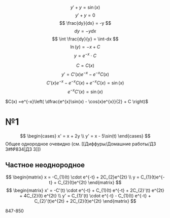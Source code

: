 $$
y' + y = \sin(x)
$$
$$
y' + y = 0
$$
$$
\frac{dy}{dx} = -y
$$
$$
dy = -ydx
$$
$$
\int \frac{dy}{y} = \int-dx
$$
$$
\ln(y) = -x + C
$$
$$
y = e^{-x} \cdot C
$$

$$
C = C(x)
$$
$$
y' = C'(x)e^{-x} -e^{-x}C(x)
$$
$$
C'(x)e^{-x} - e^{-x}C(x) + e^{-x}C(x) = \sin(x)
$$
$$
e^{-x}C'(x) = \sin(x)
$$

$C(x) =e^{-x}\left( \dfrac{e^{x}\sin(x) - \cos(x)e^{x}}{2} + C \right)$


# №1
$$
\begin{cases}
x' = x + 2y \\
y' = x - 5\sin(t)
\end{cases}
$$
Общее однородное очевидно (см. [[Диффуры/Домашние работы/ДЗ 3#№834|ДЗ 3]])

## Частное неоднородное
$$
\begin{matrix}
x = -C_{1}(t) \cdot e^{-t} + 2C_{2}e^{2t} \\
y = C_{1}(t)e^{-t} + C_{2}(t)e^{2t}
\end{matrix}
$$
$$
\begin{matrix}
x' = -C'(t) \cdot e^{-t} + C_{1}(t) e^{-t} + 2C_{2}'(t) e^{2t} + 4C_{2}(t) e^{2t} \\
y' = C_{1}'(t) \cdot e^{-t} - C_{1}(t) e^{-t} + C_{2}'(t)e^{2t} + 2C_{2}(t)e^{2t}
\end{matrix}
$$

847-850